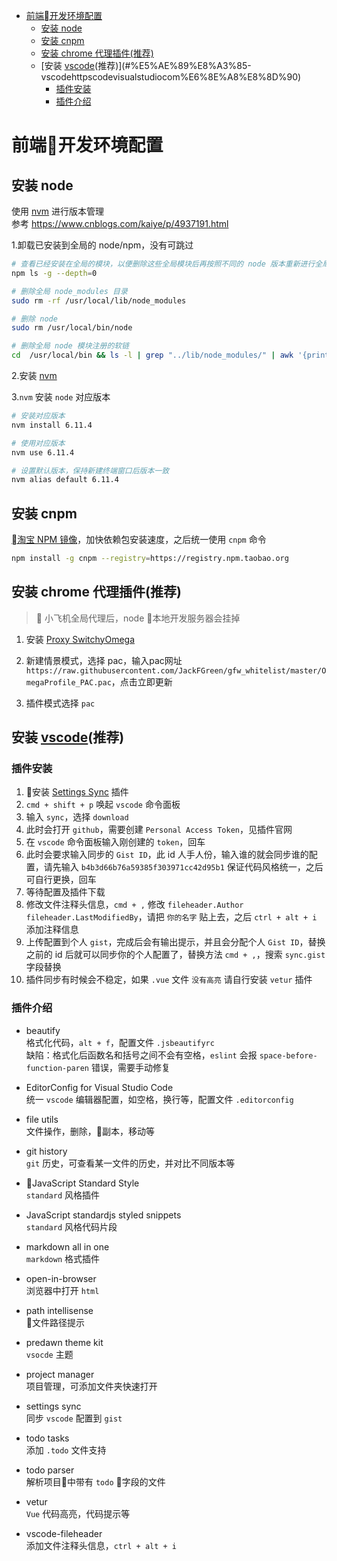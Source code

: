 - [前端开发环境配置](#%E5%89%8D%E7%AB%AF%08%E5%BC%80%E5%8F%91%E7%8E%AF%E5%A2%83%E9%85%8D%E7%BD%AE)
  - [安装 node](#%E5%AE%89%E8%A3%85-node)
  - [安装 cnpm](#%E5%AE%89%E8%A3%85-cnpm)
  - [安装 chrome 代理插件(推荐)](#%E5%AE%89%E8%A3%85-chrome-%E4%BB%A3%E7%90%86%E6%8F%92%E4%BB%B6%E6%8E%A8%E8%8D%90)
  - [安装 [vscode](https://code.visualstudio.com/)(推荐)](#%E5%AE%89%E8%A3%85-vscodehttpscodevisualstudiocom%E6%8E%A8%E8%8D%90)
    - [插件安装](#%E6%8F%92%E4%BB%B6%E5%AE%89%E8%A3%85)
    - [插件介绍](#%E6%8F%92%E4%BB%B6%E4%BB%8B%E7%BB%8D)

# 前端开发环境配置

## 安装 node
使用 [nvm](https://github.com/creationix/nvm) 进行版本管理  
参考 https://www.cnblogs.com/kaiye/p/4937191.html

1.卸载已安装到全局的 node/npm，没有可跳过
```bash
# 查看已经安装在全局的模块，以便删除这些全局模块后再按照不同的 node 版本重新进行全局安装
npm ls -g --depth=0

# 删除全局 node_modules 目录
sudo rm -rf /usr/local/lib/node_modules 

# 删除 node
sudo rm /usr/local/bin/node

# 删除全局 node 模块注册的软链
cd  /usr/local/bin && ls -l | grep "../lib/node_modules/" | awk '{print $9}'| xargs rm
```

2.安装 [nvm](https://github.com/creationix/nvm#installation)

3.`nvm` 安装 `node` 对应版本
```bash
# 安装对应版本
nvm install 6.11.4

# 使用对应版本
nvm use 6.11.4

# 设置默认版本，保持新建终端窗口后版本一致
nvm alias default 6.11.4
```

## 安装 cnpm
[淘宝 NPM 镜像](http://npm.taobao.org/)，加快依赖包安装速度，之后统一使用 `cnpm` 命令

```bash
npm install -g cnpm --registry=https://registry.npm.taobao.org
```

## 安装 chrome 代理插件(推荐)
> 小飞机全局代理后，node 本地开发服务器会挂掉

1. 安装 [Proxy SwitchyOmega](https://chrome.google.com/webstore/detail/proxy-switchyomega/padekgcemlokbadohgkifijomclgjgif?utm_source=chrome-ntp-icon)

2. 新建情景模式，选择 pac，输入pac网址 `https://raw.githubusercontent.com/JackFGreen/gfw_whitelist/master/OmegaProfile_PAC.pac`，点击立即更新

3. 插件模式选择 `pac`

## 安装 [vscode](https://code.visualstudio.com/)(推荐)

### 插件安装
1. 安装 [Settings Sync](https://marketplace.visualstudio.com/items?itemName=Shan.code-settings-sync) 插件
2. `cmd + shift + p` 唤起 `vscode` 命令面板
3. 输入 `sync`，选择 `download`
4. 此时会打开 `github`，需要创建 `Personal Access Token`，见插件官网
5. 在 `vscode` 命令面板输入刚创建的 `token`，回车
6. 此时会要求输入同步的 `Gist ID`，此 id 人手人份，输入谁的就会同步谁的配置，请先输入 `b4b3d66b76a59385f303971cc42d95b1` 保证代码风格统一，之后可自行更换，回车
7. 等待配置及插件下载
8. 修改文件注释头信息，`cmd + ,` 修改 `fileheader.Author` `fileheader.LastModifiedBy`，请把 `你的名字` 贴上去，之后 `ctrl + alt + i` 添加注释信息
9. 上传配置到个人 `gist`，完成后会有输出提示，并且会分配个人 `Gist ID`，替换之前的 id 后就可以同步你的个人配置了，替换方法 `cmd + ,`，搜索 `sync.gist` 字段替换
10. 插件同步有时候会不稳定，如果 `.vue` 文件 `没有高亮` 请自行安装 `vetur` 插件

### 插件介绍

- beautify  
格式化代码，`alt + f`，配置文件 `.jsbeautifyrc`  
缺陷：格式化后函数名和括号之间不会有空格，`eslint` 会报 `space-before-function-paren` 错误，需要手动修复

- EditorConfig for Visual Studio Code  
统一 `vscode` 编辑器配置，如空格，换行等，配置文件 `.editorconfig`

- file utils  
文件操作，删除，副本，移动等

- git history  
`git` 历史，可查看某一文件的历史，并对比不同版本等

- JavaScript Standard Style  
`standard` 风格插件

- JavaScript standardjs styled snippets  
`standard` 风格代码片段

- markdown all in one  
`markdown` 格式插件

- open-in-browser  
浏览器中打开 `html`

- path intellisense  
文件路径提示

- predawn theme kit  
`vsocde` 主题

- project manager  
项目管理，可添加文件夹快速打开

- settings sync  
同步 `vscode` 配置到 `gist`

- todo tasks  
添加 `.todo` 文件支持

- todo parser  
解析项目中带有 `todo` 字段的文件

- vetur  
`Vue` 代码高亮，代码提示等

- vscode-fileheader  
添加文件注释头信息，`ctrl + alt + i`
